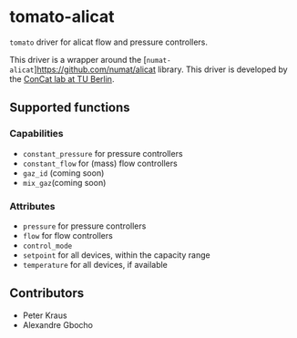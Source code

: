 # tomato-alicat
`tomato` driver for alicat flow and pressure controllers.

This driver is a wrapper around the [`numat-alicat`]https://github.com/numat/alicat library. This driver is developed by the [ConCat lab at TU Berlin](https://tu.berlin/en/concat).

## Supported functions

### Capabilities
- `constant_pressure` for pressure controllers 
- `constant_flow` for (mass) flow controllers 
-  `gaz_id` (coming soon)
- `mix_gaz`(coming soon)


### Attributes
- `pressure` for pressure controllers
- `flow` for flow controllers
- `control_mode` 
- `setpoint` for all devices, within the capacity range
- `temperature` for all devices, if available

## Contributors

- Peter Kraus
- Alexandre Gbocho
